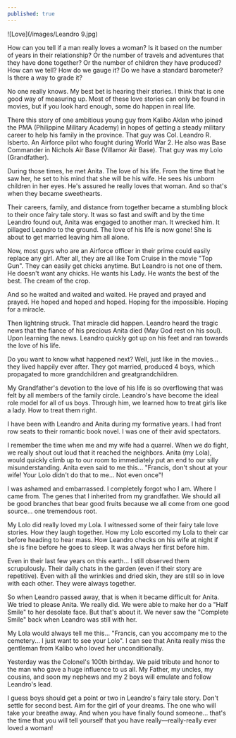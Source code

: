 ```yaml
---
published: true
---
```

![Love](/images/Leandro 9.jpg)

How can you tell if a man really loves a woman? 
Is it based on the number of years in their relationship? 
Or the number of travels and adventures that they have done together? 
Or the number of children they have produced? 
How can we tell? How do we gauge it? 
Do we have a standard barometer? Is there a way to grade it?

No one really knows. My best bet is hearing their stories. 
I think that is one good way of measuring up. 
Most of these love stories can only be found in movies, but if you look hard enough, some do happen in real life. 

There this story of one ambitious young guy from Kalibo Aklan who joined the PMA (Philippine Military Academy) in hopes of getting a steady military career to help his family in the province.
That guy was Col. Leandro R. Isberto. 
An Airforce pilot who fought during World War 2. 
He also was Base Commander in Nichols Air Base (Villamor Air Base). 
That guy was my Lolo (Grandfather).

During those times, he met Anita. The love of his life. 
From the time that he saw her, he set to his mind that she will be his wife. 
He sees his unborn children in her eyes. He's assured he really loves that woman. And so that's when they became sweethearts.

Their careers, family, and distance from together became a stumbling block to their once fairy tale story. 
It was so fast and swift and by the time Leandro found out, Anita was engaged to another man. 
It wrecked him. It pillaged Leandro to the ground. 
The love of his life is now gone! She is about to get married leaving him all alone.

Now, most guys who are an Airforce officer in their prime could easily replace any girl. 
After all, they are all like Tom Cruise in the movie "Top Gun". They can easily get chicks anytime.
But Leandro is not one of them. He doesn't want any chicks. He wants his Lady. He wants the best of the best. The cream of the crop. 

And so he waited and waited and waited. 
He prayed and prayed and prayed. 
He hoped and hoped and hoped.
Hoping for the impossible. Hoping for a miracle.

Then lightning struck. That miracle did happen. 
Leandro heard the tragic news that the fiance of his precious Anita died (May God rest on his soul). 
Upon learning the news. Leandro quickly got up on his feet and ran towards the love of his life. 

Do you want to know what happened next? 
Well, just like in the movies... they lived happily ever after. 
They got married, produced 4 boys, which propagated to more grandchildren and greatgrandchildren. 

My Grandfather's devotion to the love of his life is so overflowing that was felt by all members of the family circle. 
Leandro's have become the ideal role model for all of us boys. Through him, we learned how to treat girls like a lady. 
How to treat them right. 

I have been with Leandro and Anita during my formative years. I had front row seats to their romantic book novel.
I was one of their avid spectators.

I remember the time when me and my wife had a quarrel. When we do fight, we really shout out loud that it reached the neighbors. 
Anita (my Lola), would quickly climb up to our room to immediately put an end to our silly misunderstanding.
Anita even said to me this... "Francis, don't shout at your wife! Your Lolo didn't do that to me... Not even once"!

I was ashamed and embarrassed. I completely forgot who I am. Where I came from. The genes that I inherited from my grandfather. 
We should all be good branches that bear good fruits because we all come from one good source... one tremendous root.

My Lolo did really loved my Lola. I witnessed some of their fairy tale love stories. 
How they laugh together. How my Lolo escorted my Lola to their car before heading to hear mass. 
How Leandro checks on his wife at night if she is fine before he goes to sleep.
It was always her first before him. 

Even in their last few years on this earth... I still observed them scrupulously. 
Their daily chats in the garden (even if their story are repetitive). 
Even with all the wrinkles and dried skin, they are still so in love with each other. 
They were always together.

So when Leandro passed away, that is when it became difficult for Anita.
We tried to please Anita. We really did. 
We were able to make her do a "Half Smile" to her desolate face. But that's about it. 
We never saw the "Complete Smile" back when Leandro was still with her. 

My Lola would always tell me this... "Francis, can you accompany me to the cemetery... I just want to see your Lolo".
I can see that Anita really miss the gentleman from Kalibo who loved her unconditionally.

Yesterday was the Colonel's 100th birthday. 
We paid tribute and honor to the man who gave a huge influence to us all.
My Father, my uncles, my cousins, and soon my nephews and my 2 boys will emulate and follow Leandro's lead. 

I guess boys should get a point or two in Leandro's fairy tale story. 
Don't settle for second best. Aim for the girl of your dreams. The one who will take your breathe away. 
And when you have finally found someone... that's the time that you will tell yourself that you have really—really-really ever loved a woman!





  